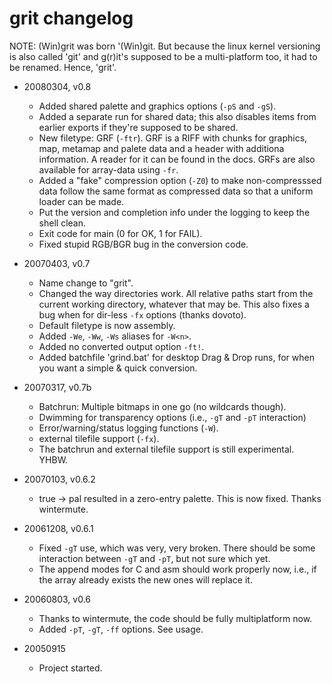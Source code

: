 # grit changelog

NOTE: (Win)grit was born '(Win)git. But because the linux kernel versioning is
also called 'git' and g(r)it's supposed to be a multi-platform too, it had to be
renamed. Hence, 'grit'.

- 20080304, v0.8

  - Added shared palette and graphics options (`-pS` and `-gS`).
  - Added a separate run for shared data; this also disables items from earlier
    exports if they're supposed to be shared.
  - New filetype: GRF (`-ftr`). GRF is a RIFF with chunks for graphics, map,
    metamap and palete data and a header with additiona information. A reader
    for it can be found in the docs. GRFs are also available for array-data
    using `-fr`.
  - Added a "fake" compression option (`-Z0`) to make non-compresssed data
    follow the same format as compressed data so that a uniform loader can be
    made.
  - Put the version and completion info under the logging to keep the shell
    clean.
  - Exit code for main (0 for OK, 1 for FAIL).
  - Fixed stupid RGB/BGR bug in the conversion code.

- 20070403, v0.7

  - Name change to "grit".
  - Changed the way directories work. All relative paths start from the current
    working directory, whatever that may be. This also fixes a bug when for
    dir-less `-fx` options (thanks dovoto).
  - Default filetype is now assembly.
  - Added `-We`, `-Ww`, `-Ws` aliases for `-W<n>`.
  - Added no converted output option `-ft!`.
  - Added batchfile 'grind.bat' for desktop Drag & Drop runs, for when you want
    a simple & quick conversion.

- 20070317, v0.7b

  - Batchrun: Multiple bitmaps in one go (no wildcards though).
  - Dwimming for transparency options (i.e., `-gT` and `-pT` interaction)
  - Error/warning/status logging functions (`-W`).
  - external tilefile support (`-fx`).
  - The batchrun and external tilefile support is still experimental. YHBW.

- 20070103, v0.6.2

  - true -> pal resulted in a zero-entry palette. This is now fixed. Thanks
    wintermute.

- 20061208, v0.6.1

  - Fixed `-gT` use, which was very, very broken. There should be some
    interaction between `-gT` and `-pT`, but not sure which yet.
  - The append modes for C and asm should work properly now, i.e., if the array
    already exists the new ones will replace it.

- 20060803, v0.6

  - Thanks to wintermute, the code should be fully multiplatform now.
  - Added `-pT`, `-gT`, `-ff` options. See usage.

- 20050915

  - Project started.
